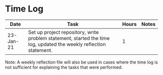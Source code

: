 # Time Log


| Date | Task | Hours | Notes|
|------|------|-------|------|
| 23-Jan-21| Set up project repository, write problem statement, started the time log, updated the weekly reflection statement.| 1 | |

Note: A weekly reflection file will also be used in cases where the time log is not sufficient for explaining the tasks that were performed.